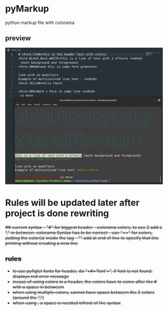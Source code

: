 # pyMarkup
python markup file with colorama

## preview
![pyPreview](https://github.com/democraz20/pyMarkup/blob/main/images/pre.png "preview") <br/>

# Rules will be updated later after project is done rewriting

<s>
## current syntax 
- "#" for biggest header
- colorama colors, to use 2 add a "," in between. colorama Syntax has to be correct
- use "<>" for colors, putting the color(s) inside the tag
- "<noEnd>" add at end of line to specify that line printing without creating a new line

## rules 
- to use pyfiglet fonts for header, do "<#='font'>", if font is not found. displays red error message
- incase of using colors in a header, the colors have to come after the # with a space in betweem
- when using multiple colors, cannot have space between the 2 colors (around the ",")
- when using <noEnd>, a space is needed infront of the syntax
</s>